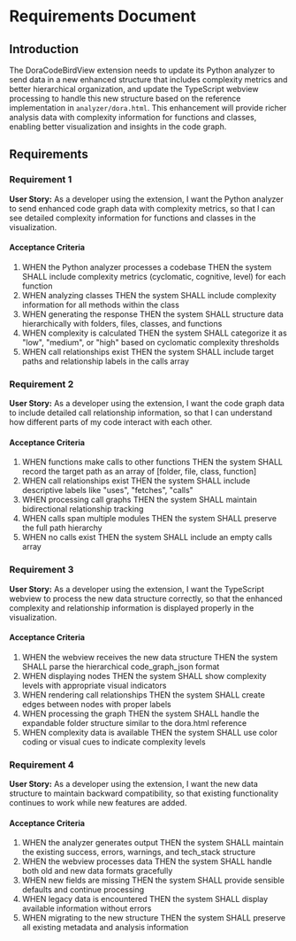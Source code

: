 # Requirements Document

## Introduction

The DoraCodeBirdView extension needs to update its Python analyzer to send data in a new enhanced structure that includes complexity metrics and better hierarchical organization, and update the TypeScript webview processing to handle this new structure based on the reference implementation in `analyzer/dora.html`. This enhancement will provide richer analysis data with complexity information for functions and classes, enabling better visualization and insights in the code graph.

## Requirements

### Requirement 1

**User Story:** As a developer using the extension, I want the Python analyzer to send enhanced code graph data with complexity metrics, so that I can see detailed complexity information for functions and classes in the visualization.

#### Acceptance Criteria

1. WHEN the Python analyzer processes a codebase THEN the system SHALL include complexity metrics (cyclomatic, cognitive, level) for each function
2. WHEN analyzing classes THEN the system SHALL include complexity information for all methods within the class
3. WHEN generating the response THEN the system SHALL structure data hierarchically with folders, files, classes, and functions
4. WHEN complexity is calculated THEN the system SHALL categorize it as "low", "medium", or "high" based on cyclomatic complexity thresholds
5. WHEN call relationships exist THEN the system SHALL include target paths and relationship labels in the calls array

### Requirement 2

**User Story:** As a developer using the extension, I want the code graph data to include detailed call relationship information, so that I can understand how different parts of my code interact with each other.

#### Acceptance Criteria

1. WHEN functions make calls to other functions THEN the system SHALL record the target path as an array of [folder, file, class, function]
2. WHEN call relationships exist THEN the system SHALL include descriptive labels like "uses", "fetches", "calls"
3. WHEN processing call graphs THEN the system SHALL maintain bidirectional relationship tracking
4. WHEN calls span multiple modules THEN the system SHALL preserve the full path hierarchy
5. WHEN no calls exist THEN the system SHALL include an empty calls array

### Requirement 3

**User Story:** As a developer using the extension, I want the TypeScript webview to process the new data structure correctly, so that the enhanced complexity and relationship information is displayed properly in the visualization.

#### Acceptance Criteria

1. WHEN the webview receives the new data structure THEN the system SHALL parse the hierarchical code_graph_json format
2. WHEN displaying nodes THEN the system SHALL show complexity levels with appropriate visual indicators
3. WHEN rendering call relationships THEN the system SHALL create edges between nodes with proper labels
4. WHEN processing the graph THEN the system SHALL handle the expandable folder structure similar to the dora.html reference
5. WHEN complexity data is available THEN the system SHALL use color coding or visual cues to indicate complexity levels

### Requirement 4

**User Story:** As a developer using the extension, I want the new data structure to maintain backward compatibility, so that existing functionality continues to work while new features are added.

#### Acceptance Criteria

1. WHEN the analyzer generates output THEN the system SHALL maintain the existing success, errors, warnings, and tech_stack structure
2. WHEN the webview processes data THEN the system SHALL handle both old and new data formats gracefully
3. WHEN new fields are missing THEN the system SHALL provide sensible defaults and continue processing
4. WHEN legacy data is encountered THEN the system SHALL display available information without errors
5. WHEN migrating to the new structure THEN the system SHALL preserve all existing metadata and analysis information